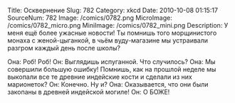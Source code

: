 Title: Осквернение 
Slug: 782 
Category: xkcd 
Date: 2010-10-08 01:15:17 
SourceNum: 782 
Image: /comics/0782.png 
MicroImage: /comics/0782_micro.png 
MiniImage: /comics/0782_mini.png 
Description: У меня ещё более ужасные новости! Ты помнишь того морщинистого монаха с женой-цыганкой, в чьём вуду-магазине мы устраивали разгром каждый день после школы? 

Она: Роб! Роб!
Он: Выглядишь испуганной. Что случилось?
Она: Мы совершили большую ошибку! Помнишь, как на прошлой неделе мы выкопали все те древние индейские кости и сделали из них марионеток?
Он: Конечно. Ну и?
Она: Оказывается, что они были закопаны в древней индейской могиле!
Он: О БОЖЕ!